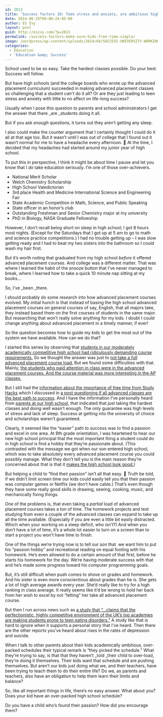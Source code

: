 ```yaml
---
id: 2013
title: 'Success factors 10: Teen stress and anxiety, are ambitious high school schedules leading to success?'
date: 2014-06-25T09:00:24-05:00
author: ES Ivy
layout: post
guid: http://esivy.com/?p=2013
permalink: /success-factors-make-sure-kids-free-time-simple/
image: /wordpress/wp-content/uploads/2014/04/SUCCESS-UNIVERSITY-WORKING-COPY.jpg
categories:
  - Education
  - 'Education &amp; Success'
---
```

School used to be so easy. Take the hardest classes possible. Do your best. Success will follow.

But have high schools (and the college boards who wrote up the advanced placement curriculum) succeeded in making advanced placement classes so challenging that a student _can&#8217;t_ do it all? Or are they just leading to teen stress and anxiety with little to no affect on life-long success?<!--more-->

Usually when I pose this question to parents and school administrators I get the answer that there _are _students doing it all.

But if you ask _enough_ questions, it turns out they aren&#8217;t getting any sleep.

I also could make the counter argument that I certainly thought I could do it all at that age too. But it wasn&#8217;t until I was out of college that I found out it wasn&#8217;t normal for me to have a headache every afternoon. 🙂 At the time, I decided that my headaches had started around my junior year of high school.

To put this in perspective, I think it might be about time I pause and let you know that I _do_ take education seriously. I&#8217;m one of those over-achievers.

  * National Merit Scholar
  * Welch Chemistry Scholarship
  * High School Valedictorian
  * 3rd place Health and Medicine International Science and Engineering Fair
  * State Academic Competition in Math, Science, and Public Speaking
  * State officer in an honor&#8217;s club
  * Outstanding Freshman and Senior Chemistry major at my university
  * PhD in Biology, NASA Graduate Fellowship

However, I don&#8217;t recall being short on sleep in high school; I got 8 hours most nights. (Except for the Saturdays that I got up at 5 am to go to math and science practice competitions.) I had no trouble getting up &#8211; I was slow getting ready and I had to beat my two sisters into the bathroom so I could wash my hair first.

But it&#8217;s worth noting that graduated from my high school _before_ it offered advanced placement courses. And college was a different matter. That was where I learned the habit of the snooze button that I&#8217;ve never managed to break, where I learned how to take a quick 10 minute nap sitting at my books&#8230;

So, I&#8217;ve _been _there.

I should probably do some research into how advanced placement courses evolved. My initial hunch is that instead of basing the high school advanced placement courses on general courses of say, English, that all majors take, they instead based them on the first courses of students in the same major. But researching that won&#8217;t really solve anything for my kids. I doubt I could change anything about advanced placement in a timely manner, if ever!

So the question becomes how to guide my kids to get the most out of the system we have available. How can we do that?

I started this series by observing that <a title="success factors: 1" href="http://esivy.com/?p=1903" target="_blank">students in our moderately academically competitive high school had ridiculously demanding course requirements.</a> So we thought the answer was just to <a title="success factors: 3" href="http://esivy.com/?p=1920" target="_blank">not take a full advanced placement course load.</a> But we found some difficulties with that. Mainly, <a title="success factors: 4" href="http://esivy.com/?p=1925" target="_blank">the students who paid attention in class were in the advanced placement courses. And the course material was more interesting in the AP classes.</a>

But I still had the <a href="http://calnewport.com/blog/2010/02/18/want-to-get-into-harvard-spend-more-time-staring-at-the-clouds-rethinking-the-role-of-extracurricular-activities-in-college-admissions/" target="_blank">information about the importance of free time from Study Hacks</a> which I discussed in <a href="http://esivy.com/?p=1919" target="_blank">a post questioning if all advanced classes are the best path to success</a>. And I have the information I&#8217;ve personally heard from <a title="success factors: 7" href="http://esivy.com/?p=1933" target="_blank">parents at our high school,</a> that indicated that just taking the hardest classes and doing well wasn&#8217;t enough. The only guarantee was high levels of stress and lack of sleep. Success at getting into the university of choice and scholarships weren&#8217;t guaranteed.

Clearly, it seemed like the &#8220;easier&#8221; path to success was to find a passion and excel in one area. At 8th grade orientation, I was heartened to hear our new high school principal that the most important thing a student could do in high school is find a hobby that they&#8217;re passionate about. (This contrasted with the message we got when our son entered high school, which was to take absolutely every advanced placement course you could possibly manage. What they don&#8217;t tell you is the main reason they&#8217;re concerned about that is that it <a title="U.S. News High School Ratings" href="http://esivy.com/?p=2071" target="_blank">makes the high school look good.</a>)

But helping a child to &#8220;find their passion&#8221; isn&#8217;t all that easy. 🙂 Truth be told, if we didn&#8217;t limit screen time our kids could easily tell you that their passion was computer games or Netflix (we don&#8217;t have cable.) That&#8217;s even though they have some really good skills in drawing, sewing, cooking, music, and mechanically fixing things.

One of the problems is, that even taking a _partial_ load of advanced placement courses takes a ton of time. The homework projects and test studying from even a couple of the advanced classes can expand to take up all the time available. (Especially if you are even a little bit easily distracted. Which when your working on a sleep deficit, who isn&#8217;t?) And when you don&#8217;t have a lot of time, it&#8217;s a whole lot easier to turn on a screen than to start a project you won&#8217;t have time to finish.

One of the things we&#8217;re trying now is to tell our son that  we want him to put his &#8220;passion hobby&#8221; and recreational reading on equal footing with his homework. He&#8217;s even allowed to do a certain amount of that first, before he starts his homework for the day. We&#8217;re having moderate success with that and he&#8217;s made some progress toward his computer programming goals.

But, it&#8217;s still difficult when push comes to shove on grades and homework. And his sister is even more conscientious about grades than he is. She gets a lot of high average awards every year. She&#8217;d really like to try for a high ranking in class average. It really seems like it&#8217;d be wrong to hold her back from her wish to excel by not &#8220;letting&#8221; her take all advanced placement course.

But then I run across news such as <a title="Are Britain’s Private Schools Breeding Grounds For Anorexia?" href="http://www.thedailybeast.com/articles/2014/03/03/are-britain-s-private-schools-breeding-grounds-for-anorexia.html" target="_blank">a study that &#8220;&#8230;claims that the perfectionistic, highly competitive environment of the UK’s top academies are making students prone to teen eating disorders.&#8221;</a> A study like that is hard to ignore when it supports a personal story that I&#8217;ve heard. Then there are the other reports you&#8217;ve heard about rises in the rates of depression and suicide.<a title="Are Britain’s Private Schools Breeding Grounds For Anorexia?" href="http://www.thedailybeast.com/articles/2014/03/03/are-britain-s-private-schools-breeding-grounds-for-anorexia.html" target="_blank"><br /> </a>

When I talk to other parents about their kids academically ambitious, over-packed schedules their typical remark is &#8220;they picked the schedule.&#8221; What they&#8217;re trying to say, is that that they haven&#8217;t _told _their child to over-load, they&#8217;re doing it themselves. Their kids want that schedule and are pushing themselves. But aren&#8217;t our kids just doing what we, and their teachers, have been trying to teach them to do their entire life? Do we, as parents and teachers, also have an obligation to help them learn their limits and balance?

So, like all important things in life, there&#8217;s no easy answer. What about you? Does your kid have an over-packed high school schedule?

Do you have a child who&#8217;s found their passion? How did you encourage them?